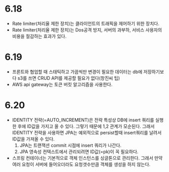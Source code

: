 # 6.18
- Rate limiter(처리율 제한 장치)는 클라이언트의 트래픽을 제어하기 위한 장치다.
- Rate limiter(처리율 제한 장치)는 Dos공격 방지, 서버의 과부하, 서비스 사용자의 비용을 절감하는 효과가 있다.

# 6.19
- 프론트와 협업할 때 스태틱하고 가끔씩만 변경이 필요한 데이터는 db에 저장하기보다 s3를 쓰면 CRUD API를 제공할 필요가 없다(창진씨 팁)
- AWS api gateway는 토큰 버킷 알고리즘을 사용한다.

# 6.20
- IDENTITY 전략(=AUTO_INCREMENT)은 전략 특성상 DB에 insert 쿼리를 실행한 후에 ID값을 가지고 올 수 있다. 그렇기 때문에 1,2 관계가 모순된다. 그래서 IDENTITY 전략을 사용하면 JPA는 예외적으로 persist할때 insert쿼리를 날려서 ID값을 가져올 수 있다.
    1. JPA는 트랜잭션 commit 시점에 insert 쿼리가 나간다.
    2. JPA 영속성 컨텍스트에서 관리되려면 ID값(=pk)이 꼭 필요하다.
- 스프링 컨테이너는 기본적으로 객체 인스턴스를 싱글톤으로 관리한다. 그래서 만약 여러 요청이 서버에 들어오더라도 요청갯수만큼 객체를 생성을 하지 않는다.
